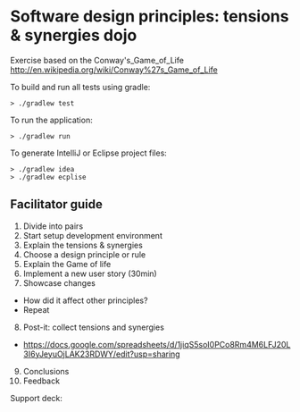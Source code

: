 Software design principles: tensions &amp; synergies dojo
======================

Exercise based on the Conway's_Game_of_Life
http://en.wikipedia.org/wiki/Conway%27s_Game_of_Life

To build and run all tests using gradle:
```
> ./gradlew test
```

To run the application:
```
> ./gradlew run
```

To generate IntelliJ or Eclipse project files:
```
> ./gradlew idea
> ./gradlew ecplise
```


Facilitator guide
-----------------

1. Divide into pairs 
2. Start setup development environment
3. Explain the tensions & synergies
4. Choose a design principle or rule
5. Explain the Game of life
6. Implement a new user story (30min)
7. Showcase changes 
  * How did it affect other principles?
  * Repeat
8. Post-it: collect tensions and synergies 
  * https://docs.google.com/spreadsheets/d/1jiqS5soI0PCo8Rm4M6LFJ20L3I6yJeyuOjLAK23RDWY/edit?usp=sharing 
9. Conclusions
10. Feedback

Support deck:
